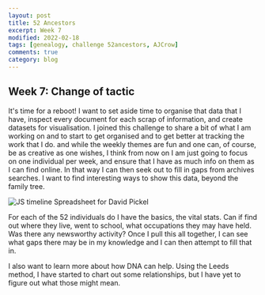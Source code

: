 ```yaml
---
layout: post
title: 52 Ancestors
excerpt: Week 7
modified: 2022-02-18
tags: [genealogy, challenge 52ancestors, AJCrow]
comments: true
category: blog
---
```


## Week 7: Change of tactic

It's time for a reboot! I want to set aside time to organise that data that I have, inspect every document for each scrap of information, and create datasets for visualisation. I joined this challenge to share a bit of what I am working on and to start to get organised and to get better at tracking the work that I do. and while the weekly themes are fun and one can, of course, be as creative as one wishes, I think from now on I am just going to focus on one individual per week, and ensure that I have as much info on them as I can find online. In that way I can then seek out to fill in gaps from archives searches.
I want to find interesting ways to show this data, beyond the family tree.

![JS timeline Spreadsheet for David Pickel](https://live.staticflickr.com/65535/51891743600_b26cf5a789_b_d.jpg "JS KnightLab timeline Spreadsheet for David Pickel")

For each of the 52 individuals do I have the basics, the vital stats. Can if find out where they live, went to school, what occupations they may have held. Was there any newsworthy activity? Once I pull this all together, I can see what gaps there may be in my knowledge  and I can then attempt to fill that in.

I also want to learn more about how DNA can help. Using the Leeds method, I have started to chart out some relationships, but I have yet to figure out what those might mean.
